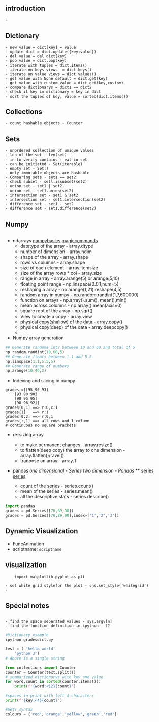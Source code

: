 ## introduction

	- 

## Dictionary
 	- new value = dict[key] = value
	- update dict = dict.update({key:value})
	- del value = del dict[key] 
	- pop value = dict.pop(key)
	- iterate with tuples = dict.items()
	- iterate on keys views  = dict.keys()
	- iterate on value views = dict.values()
	- get value with None default = dict.get(key)
	- get value with custom value = dict.get(key,custom)
	- compare dictionarys = dict1 == dict2
	- check it key in dictionary = key in dict
	- sort the tuples of key, value = sorted(dict.items())
	
## Collections 
	- count hashable objects - Counter

## Sets 
	- unordered collection of unique values 
	- len of the set - len(set)
	- in to verify contains - val in set 
	- can be initiated - Set(iterable)
	- empty set - Set()
	- only immutable objects are hashable 
	- Comparing sets - set1 == set2
	- check subset - setl.issubset(set2)
	- union set - set1 | set2
	- union set - set1.union(set2)
	- intersection set - set1 & set2
	- intersection set - set1.intersection(set2)
	- difference set - set1 - set2 
	- difference set - set1.difference(set2)

## Numpy
``` import numpy as np
```
* ndarrays
[numpybasics](https://docs.scipy.org/doc/numpy/user/basics.types.html)
[magiccommands](https://ipython.readthedocs.io/en/stable/interactive/magics.html)
	- datatype of the array - array.dtype
	- number of dimension - array.ndim
	- shape of the array - array.shape
	- rows vs  columns - array.shape
	- size of each element - array.itemsize
	- size of the array rows * col - array.size
	- range in array - array.arange(5) or arange(5,10)
	- floating point range - np.linspace(0.0,1,num=5)
	- reshaping a array - np.arange(1,21).reshape(4,5)
	- random array in numpy - np.random.randint(1,7,600000)
	- function on arrays - np.array().sum(), mean(),min()
	- mean across columns - np.array().mean(axis=0)
	- square root of the array - np.sqrt()
	- View to create a copy - array.view
	- physical copy(shallow) of the data - array.copy()
	- physical copy(deep) of the data - array.deepcopy()
	-
* Numpy array generation 
```python
## Generate randome ints between 10 and 60 and total of 5
np.random.randint(10,60,5)
## Generate floats between 1.1 and 5.5 
np.linspace(1.1,5.5,5)
## Generate range of numbers 
np.arange(10,40,2)
```

* Indexing and slicing in numpy 
```
grades =[[95 96 93]
 	[93 90 90]
 	[90 95 95]
 	[98 96 92]]
grades[0,1] ==> r:0,c:1
grades[1]   ==> r:1
grades[0:2] ==> r:0,1
grades[:,1] ==> all rows and 1 column
# continuous no square brackets
```
* re-sizing array
	- to make permanent changes - array.resize()
	- to flatten(deep copy) the array to one dimension - array.flatten()/ravel()
	- tranpose an array - array.T

* pandas 
	*one dimensional - Series* 
	*two dimension - Pandas*
** series
[series](https://pandas.pydata.org/pandas-docs/stable/reference/api/pandas.Series.html)
	- count of the series - series.count()
	- mean of the series - series.mean()
	- all the descriptive stats - series.describe()
```python
import pandas 
grades = pd.Series([70,89,90])
grades = pd.Series([70,89,90],index=['1','2','3'])
```
## Dynamic Visualization
* FuncAnimation
* scriptname: `scriptname`

## visualization 
``` import seaborn as sns
    import matplotlib.pyplot as plt 
```
	- set white grid stylefor the plot - sns.set_style('whitegrid')
	- 
## Special notes 
```import sys
```
	- find the space seperated values - sys.argv[n]
	- find the function definition in ipython - ??  

```python 
#Dictionary example
ipython gradesdict.py

test = ( 'hello world'
	'python 3')
# Above is a single string 

from collections import Counter 
counter = Counter(text.split())
# summarized dictionarys with key and value 
for word,count in sorted(counter.items()):
	print(f'{word:<12}{count}')

#spaces in print with left 4 characters   
print(f'{key:<4}{count}')

#Sets syntax 
colours = {'red','orange','yellow','green','red'}
```


